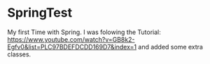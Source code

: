 # SpringTest
My first Time with Spring.
I was folowing the Tutorial:
https://www.youtube.com/watch?v=GB8k2-Egfv0&list=PLC97BDEFDCDD169D7&index=1
and added some extra classes.
